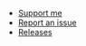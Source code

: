 <!-- _navbar.md -->

- [Support me](https://ko-fi.com/tabularelf)
- [Report an issue](https://github.com/tabularelf/Lexicon/issues)
- [Releases](https://github.com/tabularelf/Lexicon/releases)